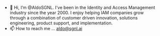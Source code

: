 - 👋 Hi, I’m @AldoSGNL. I've been in the Identity and Access Management industry since the year 2000. I enjoy helping IAM companies grow through a combination of customer driven innovation, solutions engineering, product support, and implementation. 
- 📫 How to reach me ... aldo@sgnl.ai

<!---
AldoSGNL/AldoSGNL is a ✨ special ✨ repository because its `README.md` (this file) appears on your GitHub profile.
You can click the Preview link to take a look at your changes.
--->

